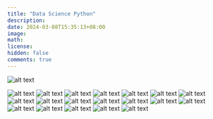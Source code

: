 ```yaml
---
title: "Data Science Python"
description: 
date: 2024-03-08T15:35:13+08:00
image: 
math: 
license: 
hidden: false
comments: true
---
```


![alt text](<Screenshot 2024-03-08 at 3.20.21 PM.png>) 

![alt text](<Screenshot 2024-03-08 at 3.20.26 PM.png>) 
![alt text](<Screenshot 2024-03-08 at 3.22.50 PM.png>) ![alt text](<Screenshot 2024-03-08 at 3.23.45 PM.png>) ![alt text](<Screenshot 2024-03-08 at 3.23.58 PM.png>) ![alt text](<Screenshot 2024-03-08 at 3.24.12 PM.png>) ![alt text](<Screenshot 2024-03-08 at 3.24.21 PM.png>) ![alt text](<Screenshot 2024-03-08 at 3.25.11 PM.png>) ![alt text](<Screenshot 2024-03-08 at 3.26.34 PM.png>) ![alt text](<Screenshot 2024-03-08 at 3.26.47 PM.png>) ![alt text](<Screenshot 2024-03-08 at 3.27.02 PM.png>) ![alt text](<Screenshot 2024-03-08 at 3.27.56 PM.png>) ![alt text](<Screenshot 2024-03-08 at 3.28.00 PM.png>) ![alt text](<Screenshot 2024-03-08 at 3.28.05 PM.png>) ![alt text](<Screenshot 2024-03-08 at 3.28.11 PM.png>) ![alt text](<Screenshot 2024-03-08 at 3.28.27 PM.png>) ![alt text](<Screenshot 2024-03-08 at 3.28.57 PM.png>) ![alt text](<Screenshot 2024-03-08 at 3.29.12 PM.png>) ![alt text](<Screenshot 2024-03-08 at 3.29.21 PM.png>) ![alt text](<Screenshot 2024-03-08 at 3.32.25 PM.png>)